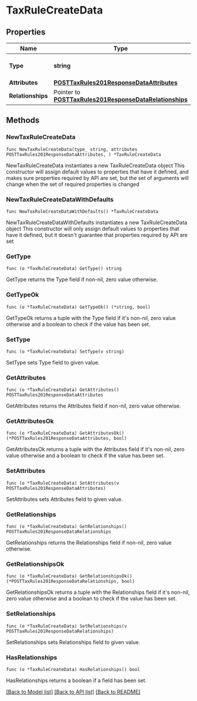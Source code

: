 # TaxRuleCreateData

## Properties

Name | Type | Description | Notes
------------ | ------------- | ------------- | -------------
**Type** | **string** | The resource&#39;s type | [default to "tax_rules"]
**Attributes** | [**POSTTaxRules201ResponseDataAttributes**](POSTTaxRules201ResponseDataAttributes.md) |  | 
**Relationships** | Pointer to [**POSTTaxRules201ResponseDataRelationships**](POSTTaxRules201ResponseDataRelationships.md) |  | [optional] 

## Methods

### NewTaxRuleCreateData

`func NewTaxRuleCreateData(type_ string, attributes POSTTaxRules201ResponseDataAttributes, ) *TaxRuleCreateData`

NewTaxRuleCreateData instantiates a new TaxRuleCreateData object
This constructor will assign default values to properties that have it defined,
and makes sure properties required by API are set, but the set of arguments
will change when the set of required properties is changed

### NewTaxRuleCreateDataWithDefaults

`func NewTaxRuleCreateDataWithDefaults() *TaxRuleCreateData`

NewTaxRuleCreateDataWithDefaults instantiates a new TaxRuleCreateData object
This constructor will only assign default values to properties that have it defined,
but it doesn't guarantee that properties required by API are set

### GetType

`func (o *TaxRuleCreateData) GetType() string`

GetType returns the Type field if non-nil, zero value otherwise.

### GetTypeOk

`func (o *TaxRuleCreateData) GetTypeOk() (*string, bool)`

GetTypeOk returns a tuple with the Type field if it's non-nil, zero value otherwise
and a boolean to check if the value has been set.

### SetType

`func (o *TaxRuleCreateData) SetType(v string)`

SetType sets Type field to given value.


### GetAttributes

`func (o *TaxRuleCreateData) GetAttributes() POSTTaxRules201ResponseDataAttributes`

GetAttributes returns the Attributes field if non-nil, zero value otherwise.

### GetAttributesOk

`func (o *TaxRuleCreateData) GetAttributesOk() (*POSTTaxRules201ResponseDataAttributes, bool)`

GetAttributesOk returns a tuple with the Attributes field if it's non-nil, zero value otherwise
and a boolean to check if the value has been set.

### SetAttributes

`func (o *TaxRuleCreateData) SetAttributes(v POSTTaxRules201ResponseDataAttributes)`

SetAttributes sets Attributes field to given value.


### GetRelationships

`func (o *TaxRuleCreateData) GetRelationships() POSTTaxRules201ResponseDataRelationships`

GetRelationships returns the Relationships field if non-nil, zero value otherwise.

### GetRelationshipsOk

`func (o *TaxRuleCreateData) GetRelationshipsOk() (*POSTTaxRules201ResponseDataRelationships, bool)`

GetRelationshipsOk returns a tuple with the Relationships field if it's non-nil, zero value otherwise
and a boolean to check if the value has been set.

### SetRelationships

`func (o *TaxRuleCreateData) SetRelationships(v POSTTaxRules201ResponseDataRelationships)`

SetRelationships sets Relationships field to given value.

### HasRelationships

`func (o *TaxRuleCreateData) HasRelationships() bool`

HasRelationships returns a boolean if a field has been set.


[[Back to Model list]](../README.md#documentation-for-models) [[Back to API list]](../README.md#documentation-for-api-endpoints) [[Back to README]](../README.md)


